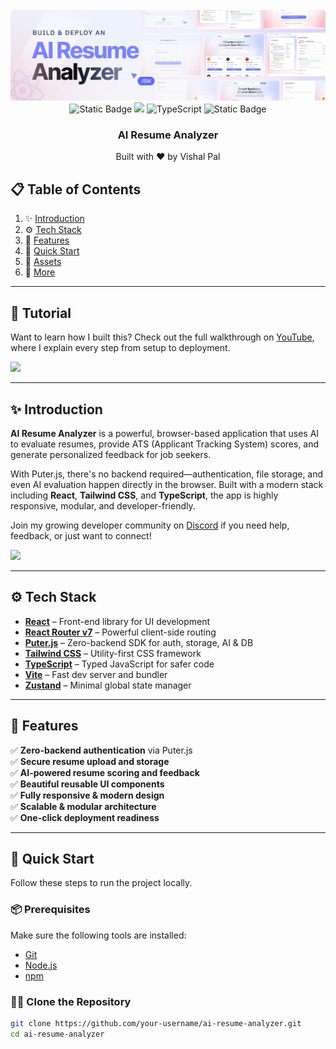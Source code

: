 <div align="center">
  <br />
  <a href="https://www.youtube.com/watch?v=iYOz165wGkQ" target="_blank">
    <img src="public/readme/hero.webp" alt="Project Banner">
  </a>
  <br />
  <div>
    <img alt="Static Badge" src="https://img.shields.io/badge/React-4c84f3?style=for-the-badge&logo=react&logoColor=white">
    <img src="https://img.shields.io/badge/-Tailwind-38B2AC?style=for-the-badge&logo=tailwind-css&logoColor=white" />
    <img src="https://img.shields.io/badge/-TypeScript-black?style=for-the-badge&logoColor=white&logo=typescript&color=3178C6" alt="TypeScript" />
    <img alt="Static Badge" src="https://img.shields.io/badge/Puter.js-181758?style=for-the-badge&logoColor=white">
  </div>

  <h3 align="center">AI Resume Analyzer</h3>
  <p align="center">Built with ❤️ by Vishal Pal</p>
</div>

## 📋 Table of Contents

1. ✨ [Introduction](#introduction)  
2. ⚙️ [Tech Stack](#tech-stack)  
3. 🔋 [Features](#features)  
4. 🤸 [Quick Start](#quick-start)  
5. 🔗 [Assets](#links)  
6. 🚀 [More](#more)  

---

## 🚨 Tutorial

Want to learn how I built this? Check out the full walkthrough on [YouTube](https://www.youtube.com/watch?v=iYOz165wGkQ), where I explain every step from setup to deployment.

<a href="https://www.youtube.com/watch?v=iYOz165wGkQ" target="_blank">
  <img src="https://github.com/sujatagunale/EasyRead/assets/151519281/1736fca5-a031-4854-8c09-bc110e3bc16d" />
</a>

---

## ✨ Introduction

**AI Resume Analyzer** is a powerful, browser-based application that uses AI to evaluate resumes, provide ATS (Applicant Tracking System) scores, and generate personalized feedback for job seekers. 

With Puter.js, there's no backend required—authentication, file storage, and even AI evaluation happen directly in the browser. Built with a modern stack including **React**, **Tailwind CSS**, and **TypeScript**, the app is highly responsive, modular, and developer-friendly.

Join my growing developer community on [Discord](https://discord.com/invite/n6EdbFJ) if you need help, feedback, or just want to connect!

<a href="https://discord.com/invite/n6EdbFJ" target="_blank">
  <img src="https://github.com/sujatagunale/EasyRead/assets/151519281/618f4872-1e10-42da-8213-1d69e486d02e" />
</a>

---

## ⚙️ Tech Stack

- **[React](https://react.dev/)** – Front-end library for UI development
- **[React Router v7](https://reactrouter.com/)** – Powerful client-side routing
- **[Puter.js](https://jsm.dev/resumind-puterjs)** – Zero-backend SDK for auth, storage, AI & DB
- **[Tailwind CSS](https://tailwindcss.com/)** – Utility-first CSS framework
- **[TypeScript](https://www.typescriptlang.org/)** – Typed JavaScript for safer code
- **[Vite](https://vite.dev/)** – Fast dev server and bundler
- **[Zustand](https://github.com/pmndrs/zustand)** – Minimal global state manager

---

## 🔋 Features

✅ **Zero-backend authentication** via Puter.js  
✅ **Secure resume upload and storage**  
✅ **AI-powered resume scoring and feedback**  
✅ **Beautiful reusable UI components**  
✅ **Fully responsive & modern design**  
✅ **Scalable & modular architecture**  
✅ **One-click deployment readiness**  

---

## 🤸 Quick Start

Follow these steps to run the project locally.

### 📦 Prerequisites

Make sure the following tools are installed:

- [Git](https://git-scm.com/)  
- [Node.js](https://nodejs.org/)  
- [npm](https://www.npmjs.com/)  

### 🧑‍💻 Clone the Repository

```bash
git clone https://github.com/your-username/ai-resume-analyzer.git
cd ai-resume-analyzer
